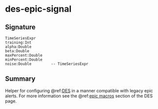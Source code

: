 
# des-epic-signal

## Signature

```
TimeSeriesExpr
training:Int
alpha:Double
beta:Double
maxPercent:Double
minPercent:Double
noise:Double         -- TimeSeriesExpr
```
     
## Summary

Helper for configuring @ref:[DES](../asl/des.md) in a manner compatible with legacy
epic alerts. For more information see the @ref:[epic macros](../asl/des.md#epic-macros)
section of the DES page.